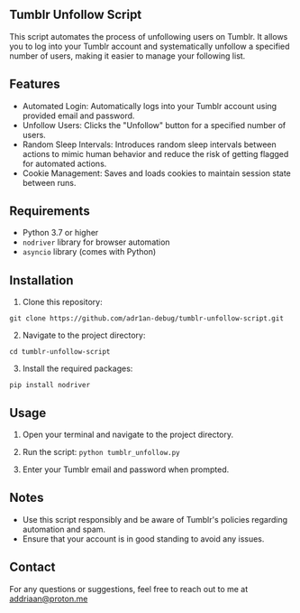 ## Tumblr Unfollow Script

This script automates the process of unfollowing users on Tumblr. It allows you to log into your Tumblr account and systematically unfollow a specified number of users, making it easier to manage your following list.

## Features

- Automated Login: Automatically logs into your Tumblr account using provided email and password.
- Unfollow Users: Clicks the "Unfollow" button for a specified number of users.
- Random Sleep Intervals: Introduces random sleep intervals between actions to mimic human behavior and reduce the risk of getting flagged for automated actions.
- Cookie Management: Saves and loads cookies to maintain session state between runs.

## Requirements

- Python 3.7 or higher
- `nodriver` library for browser automation
- `asyncio` library (comes with Python)

## Installation

1. Clone this repository:

```
git clone https://github.com/adr1an-debug/tumblr-unfollow-script.git
```

2. Navigate to the project directory:

```
cd tumblr-unfollow-script
```
3. Install the required packages:

```
pip install nodriver
```

## Usage

1. Open your terminal and navigate to the project directory.

2. Run the script:
```python tumblr_unfollow.py```

3. Enter your Tumblr email and password when prompted. 

## Notes

- Use this script responsibly and be aware of Tumblr's policies regarding automation and spam.
- Ensure that your account is in good standing to avoid any issues.

## Contact

For any questions or suggestions, feel free to reach out to me at addriaan@proton.me
